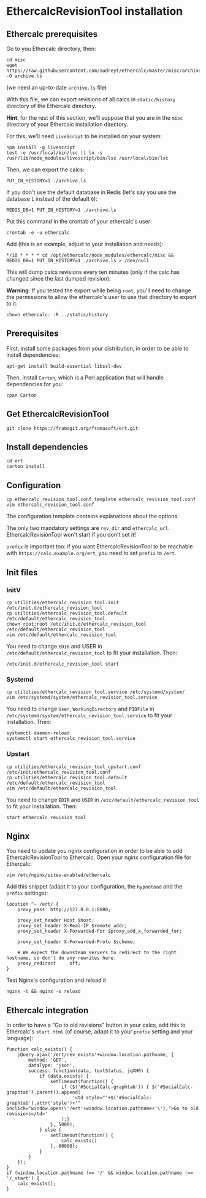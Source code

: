 # EthercalcRevisionTool installation

## Ethercalc prerequisites

Go to you Ethercalc directory, then:

```
cd misc
wget https://raw.githubusercontent.com/audreyt/ethercalc/master/misc/archive.ls -O archive.ls
```

(we need an up-to-date `archive.ls` file)

With this file, we can export revisions of all calcs in `static/history` directory of the Ethercalc directory.

**Hint**: for the rest of this section, we'll suppose that you are in the `misc` directory of your Ethercalc installation directory.

For this, we'll need `LiveScript` to be installed on your system:

```
npm install -g livescript
test -e /usr/local/bin/lsc || ln -s /usr/lib/node_modules/livescript/bin/lsc /usr/local/bin/lsc
```

Then, we can export the calcs:

```
PUT_IN_HISTORY=1 ./archive.ls
```

If you don't use the default database in Redis (let's say you use the database `1` instead of the default `0`):

```
REDIS_DB=1 PUT_IN_HISTORY=1 ./archive.ls
```

Put this command in the crontab of your ethercalc's user:

```
crontab -e -u ethercalc
```

Add (this is an example, adjust to your installation and needs):

```
*/10 * * * * cd /opt/ethercalc/node_modules/ethercalc/misc && REDIS_DB=1 PUT_IN_HISTORY=1 ./archive.ls > /dev/null
```

This will dump calcs revisions every ten minutes (only if the calc has changed since the last dumped revision).

**Warning**: If you tested the export while being `root`, you'll need to change the permissions to allow the ethercalc's user to use that directory to export to it.

```
chown ethercalc: -R ../static/history
```

## Prerequisites

First, install some packages from your distribution, in order to be able to install dependencies:

```
apt-get install build-essential libssl-dev
```

Then, install `Carton`, which is a Perl application that will handle dependencies for you:

```
cpan Carton
```

## Get EthercalcRevisionTool

```
git clone https://framagit.org/framasoft/ert.git
```

## Install dependencies

```
cd ert
carton install
```

## Configuration

```
cp ethercalc_revision_tool.conf.template ethercalc_revision_tool.conf
vim ethercalc_revision_tool.conf
```

The configuration template contains explanations about the options.

The only two mandatory settings are `rev_dir` and `ethercalc_url`. EthercalcRevisionTool won't start if you don't set it!

`prefix` is important too: if you want EthercalcRevisionTool to be reachable with `https://calc.example.org/ert`, you need to set `prefix` to `/ert`.

## Init files

### InitV

```
cp utilities/ethercalc_revision_tool.init /etc/init.d/ethercalc_revision_tool
cp utilities/ethercalc_revision_tool.default /etc/default/ethercalc_revision_tool
chown root:root /etc/init.d/ethercalc_revision_tool /etc/default/ethercalc_revision_tool
vim /etc/default/ethercalc_revision_tool
```

You need to change `EDIR` and USER in `/etc/default/ethercalc_revision_tool` to fit your installation. Then:

```
/etc/init.d/ethercalc_revision_tool start
```

### Systemd

```
cp utilities/ethercalc_revision_tool.service /etc/systemd/system/
vim /etc/systemd/system/ethercalc_revision_tool.service
```

You need to change `User`, `WorkingDirectory` and `PIDFile` in `/etc/systemd/system/ethercalc_revision_tool.service` to fit your installation. Then:

```
systemctl daemon-reload
systemctl start ethercalc_revision_tool.service
```

### Upstart

```
cp utilities/ethercalc_revision_tool_upstart.conf /etc/init/ethercalc_revision_tool.conf
cp utilities/ethercalc_revision_tool.default /etc/default/ethercalc_revision_tool
vim /etc/default/ethercalc_revision_tool
```

You need to change `EDIR` and `USER` in `/etc/default/ethercalc_revision_tool` to fit your installation. Then:

```
start ethercalc_revision_tool
```

## Nginx

You need to update you nginx configuration in order to be able to add EthercalcRevisionTool to Ethercalc. Open your nginx configuration file for Ethercalc:

```
vim /etc/nginx/sites-enabled/ethercalc
```

Add this snippet (adapt it to your configuration, the `hypnotoad` and the `prefix` settings):

```
location ^~ /ert/ {
    proxy_pass  http://127.0.0.1:8080;

    proxy_set_header Host $host;
    proxy_set_header X-Real-IP $remote_addr;
    proxy_set_header X-Forwarded-For $proxy_add_x_forwarded_for;

    proxy_set_header X-Forwarded-Proto $scheme;

    # We expect the downsteam servers to redirect to the right hostname, so don't do any rewrites here.
    proxy_redirect     off;
}
```

Test Nginx's configuration and reload it

```
nginx -t && nginx -s reload
```

## Ethercalc integration

In order to have a "Go to old revisions" button in your calcs, add this to Ethercalc's `start.html` (of course, adapt it to your `prefix` setting and your language):

```
function calc_exists() {
    jQuery.ajax('/ert/rev_exists'+window.location.pathname, {
        method: 'GET',
        dataType: 'json',
        success: function(data, textStatus, jqXHR) {
            if (data.exists) {
                setTimeout(function() {
                    if ($('#SocialCalc-graphtab')) { $('#SocialCalc-graphtab').parent().append(
                        '<td style="'+$('#SocialCalc-graphtab').attr('style')+'" onclick="window.open(\'/ert'+window.location.pathname+'\');">Go to old revisions</td>'
                    );}
                }, 5000);
            } else {
                setTimeout(function() {
                    calc_exists()
                }, 60000);
            }
        }
    });
}
if (window.location.pathname !== '/' && window.location.pathname !== '/_start') {
    calc_exists();
}
```
